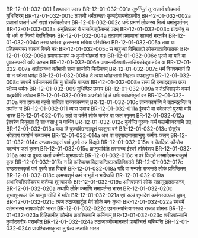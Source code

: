 BR-12-01-032-001  वैशम्पायन उवाच
BR-12-01-032-001a तूष्णींभूतं तु राजानं शोचमानं युधिष्ठिरम्
BR-12-01-032-001c तपस्वी धर्मतत्त्वज्ञः कृष्णद्वैपायनोऽब्रवीत्
BR-12-01-032-002a प्रजानां पालनं धर्मो राज्ञां राजीवलोचन
BR-12-01-032-002c धर्मः प्रमाणं लोकस्य नित्यं धर्मानुवर्तनम्
BR-12-01-032-003a अनुतिष्ठस्व वै राजन्पितृपैतामहं पदम्
BR-12-01-032-003c ब्राह्मणेषु च यो धर्मः स नित्यो वेदनिश्चितः
BR-12-01-032-004a तत्प्रमाणं प्रमाणानां शाश्वतं भरतर्षभ
BR-12-01-032-004c तस्य धर्मस्य कृत्स्नस्य क्षत्रियः परिरक्षिता
BR-12-01-032-005a तथा यः प्रतिहन्त्यस्य शासनं विषये नरः
BR-12-01-032-005c स बाहुभ्यां विनिग्राह्यो लोकयात्राविघातकः
BR-12-01-032-006a प्रमाणमप्रमाणं यः कुर्यान्मोहवशं गतः
BR-12-01-032-006c भृत्यो वा यदि वा पुत्रस्तपस्वी वापि कश्चन
BR-12-01-032-006e पापान्सर्वैरुपायैस्तान्नियच्छेद्घातयेत वा
BR-12-01-032-007a अतोऽन्यथा वर्तमानो राजा प्राप्नोति किल्बिषम्
BR-12-01-032-007c धर्मं विनश्यमानं हि यो न रक्षेत्स धर्महा
BR-12-01-032-008a ते त्वया धर्महन्तारो निहताः सपदानुगाः
BR-12-01-032-008c स्वधर्मे वर्तमानस्त्वं किं नु शोचसि पाण्डव
BR-12-01-032-008e राजा हि हन्याद्दद्याच्च प्रजा रक्षेच्च धर्मतः
BR-12-01-032-009  युधिष्ठिर उवाच
BR-12-01-032-009a न तेऽभिशङ्के वचनं यद्ब्रवीषि तपोधन
BR-12-01-032-009c अपरोक्षो हि ते धर्मः सर्वधर्मभृतां वर
BR-12-01-032-010a मया ह्यवध्या बहवो घातिता राज्यकारणात्
BR-12-01-032-010c तान्यकार्याणि मे ब्रह्मन्दहन्ति च तपन्ति च
BR-12-01-032-011  व्यास उवाच
BR-12-01-032-011a ईश्वरो वा भवेत्कर्ता पुरुषो वापि भारत
BR-12-01-032-011c हठो वा वर्तते लोके कर्मजं वा फलं स्मृतम्
BR-12-01-032-012a ईश्वरेण नियुक्ता हि साध्वसाधु च पार्थिव
BR-12-01-032-012c कुर्वन्ति पुरुषाः कर्म फलमीश्वरगामि तत्
BR-12-01-032-013a यथा हि पुरुषश्छिन्द्याद्वृक्षं परशुना वने
BR-12-01-032-013c छेत्तुरेव भवेत्पापं परशोर्न कथञ्चन
BR-12-01-032-014a अथ वा तदुपादानात्प्राप्नुयुः कर्मणः फलम्
BR-12-01-032-014c दण्डशस्त्रकृतं पापं पुरुषे तन्न विद्यते
BR-12-01-032-015a न चैतदिष्टं कौन्तेय यदन्येन फलं कृतम्
BR-12-01-032-015c प्राप्नुयादिति तस्माच्च ईश्वरे तन्निवेशय
BR-12-01-032-016a अथ वा पुरुषः कर्ता कर्मणोः शुभपापयोः
BR-12-01-032-016c न परं विद्यते तस्मादेवमन्यच्छुभं कुरु
BR-12-01-032-017a न हि कश्चित्क्वचिद्राजन्दिष्टात्प्रतिनिवर्तते
BR-12-01-032-017c दण्डशस्त्रकृतं पापं पुरुषे तन्न विद्यते
BR-12-01-032-018a यदि वा मन्यसे राजन्हठे लोकं प्रतिष्ठितम्
BR-12-01-032-018c एवमप्यशुभं कर्म न भूतं न भविष्यति
BR-12-01-032-019a अथाभिपत्तिर्लोकस्य कर्तव्या शुभपापयोः
BR-12-01-032-019c अभिपन्नतमं लोके राज्ञामुद्यतदण्डनम्
BR-12-01-032-020a अथापि लोके कर्माणि समावर्तन्त भारत
BR-12-01-032-020c शुभाशुभफलं चेमे प्राप्नुवन्तीति मे मतिः
BR-12-01-032-021a एवं सत्यं शुभादेशं कर्मणस्तत्फलं ध्रुवम्
BR-12-01-032-021c त्यज तद्राजशार्दूल मैवं शोके मनः कृथाः
BR-12-01-032-022a स्वधर्मे वर्तमानस्य सापवादेऽपि भारत
BR-12-01-032-022c एवमात्मपरित्यागस्तव राजन्न शोभनः
BR-12-01-032-023a विहितानीह कौन्तेय प्रायश्चित्तानि कर्मिणाम्
BR-12-01-032-023c शरीरवांस्तानि कुर्यादशरीरः पराभवेत्
BR-12-01-032-024a तद्राजञ्जीवमानस्त्वं प्रायश्चित्तं चरिष्यसि
BR-12-01-032-024c प्रायश्चित्तमकृत्वा तु प्रेत्य तप्तासि भारत

